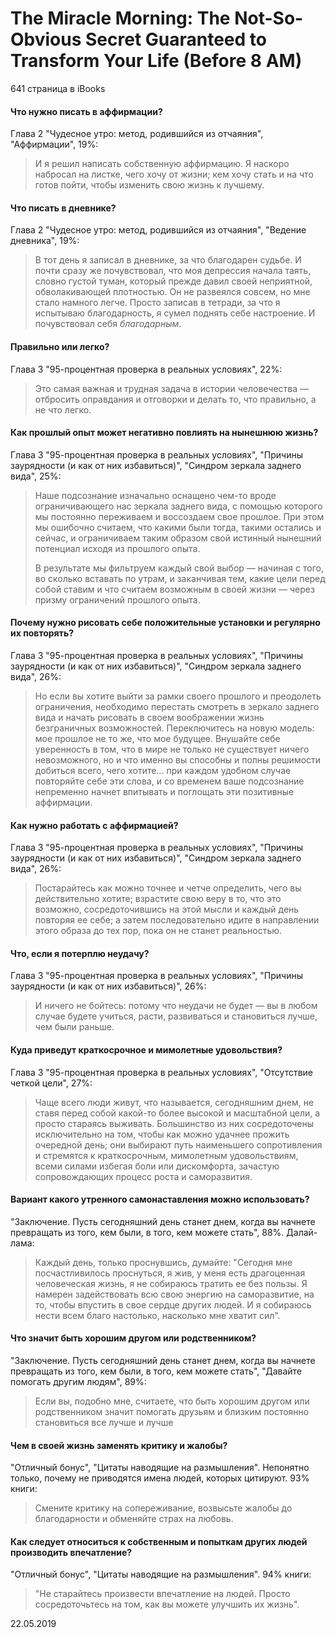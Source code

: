 # The Miracle Morning: The Not-So-Obvious Secret Guaranteed to Transform Your Life (Before 8 AM)

641 страница в iBooks

#### Что нужно писать в аффирмации?

Глава 2 "Чудесное утро: метод, родившийся из отчаяния", "Аффирмации", 19%:

> И я решил написать собственную аффирмацию. Я наскоро набросал на листке, чего хочу от жизни; кем хочу стать и на что готов пойти, чтобы изменить свою жизнь к лучшему.

#### Что писать в дневнике?

Глава 2 "Чудесное утро: метод, родившийся из отчаяния", "Ведение дневника", 19%:

> В тот день я записал в дневнике, за что благодарен судьбе. И почти сразу же почувствовал, что моя депрессия начала таять, словно густой туман, который прежде давил своей неприятной, обволакивающей плотностью. Он не развеялся совсем, но мне стало намного легче. Просто записав в тетради, за что я испытываю благодарность, я сумел поднять себе настроение. И почувствовал себя *благодарным*.

#### Правильно или легко?

Глава 3 "95-процентная проверка в реальных условиях", 22%:

> Это самая важная и трудная задача в истории человечества — отбросить оправдания и отговорки и делать то, что правильно, а не что легко.

#### Как прошлый опыт может негативно повлиять на нынешнюю жизнь?

Глава 3 "95-процентная проверка в реальных условиях", "Причины заурядности (и как от них избавиться)", "Синдром зеркала заднего вида", 25%:

> Наше подсознание изначально оснащено чем-то вроде ограничивающего нас зеркала заднего вида, с помощью которого мы постоянно переживаем и воссоздаем свое прошлое. При этом мы ошибочно считаем, что какими были тогда, такими остались и сейчас, и ограничиваем таким образом свой истинный нынешний потенциал исходя из прошлого опыта.
>
> В результате мы фильтруем каждый свой выбор — начиная с того, во сколько вставать по утрам, и заканчивая тем, какие цели перед собой ставим и что считаем возможным в своей жизни — через призму ограничений прошлого опыта.

#### Почему нужно рисовать себе положительные установки и регулярно их повторять?

Глава 3 "95-процентная проверка в реальных условиях", "Причины заурядности (и как от них избавиться)", "Синдром зеркала заднего вида", 26%:

> Но если вы хотите выйти за рамки своего прошлого и преодолеть ограничения, необходимо перестать смотреть в зеркало заднего вида и начать рисовать в своем воображении жизнь безграничных возможностей. Переключитесь на новую модель: мое прошлое не то же, что мое будущее. Внушайте себе уверенность в том, что в мире не только не существует ничего невозможного, но и что именно вы способны и полны решимости добиться всего, чего хотите… при каждом удобном случае повторяйте себе эти слова, и со временем ваше подсознание непременно начнет впитывать и поглощать эти позитивные аффирмации.

#### Как нужно работать с аффирмацией?

Глава 3 "95-процентная проверка в реальных условиях", "Причины заурядности (и как от них избавиться)", "Синдром зеркала заднего вида", 26%:

> Постарайтесь как можно точнее и четче определить, чего вы действительно хотите; взрастите свою веру в то, что это возможно, сосредоточившись на этой мысли и каждый день повторяя ее себе; а затем последовательно идите в направлении этого образа до тех пор, пока он не станет реальностью.

#### Что, если я потерплю неудачу?

Глава 3 "95-процентная проверка в реальных условиях", "Причины заурядности (и как от них избавиться)", 26%:

> И ничего не бойтесь: потому что неудачи не будет — вы в любом случае будете учиться, расти, развиваться и становиться лучше, чем были раньше.

#### Куда приведут краткосрочное и мимолетные удовольствия?

Глава 3 "95-процентная проверка в реальных условиях", "Отсутствие четкой цели", 27%:

> Чаще всего люди живут, что называется, сегодняшним днем, не ставя перед собой какой-то более высокой и масштабной цели, а просто стараясь выживать. Большинство из них сосредоточены исключительно на том, чтобы как можно удачнее прожить очередной день; они выбирают путь наименьшего сопротивления и стремятся к краткосрочным, мимолетным удовольствиям, всеми силами избегая боли или дискомфорта, зачастую сопровождающих процесс роста и саморазвития.
>

#### Вариант какого утренного самонаставления можно использовать?

"Заключение. Пусть сегодняшний день станет днем, когда вы начнете превращать из того, кем были, в того, кем можете стать", 88%. Далай-лама:

> Каждый день, только проснувшись, думайте: "Сегодня мне посчастливилось проснуться, я жив, у меня есть драгоценная человеческая жизнь, я не собираюсь тратить ее без пользы. Я намерен задействовать всю свою энергию на саморазвитие, на то, чтобы впустить в свое сердце других людей. И я собираюсь нести всем благо настолько, насколько мне хватит сил".

#### Что значит быть хорошим другом или родственником?

"Заключение. Пусть сегодняшний день станет днем, когда вы начнете превращать из того, кем были, в того, кем можете стать", "Давайте помогать другим людям", 89%:

> Если вы, подобно мне, считаете, что быть хорошим другом или родственником значит помогать друзьям и близким постоянно становиться все лучше и лучше
>

#### Чем в своей жизнь заменять критику и жалобы?

"Отличный бонус", "Цитаты наводящие на размышления". Непонятно только, почему не приводятся имена людей, которых цитируют. 93% книги:

> Смените критику на сопереживание, возвысьте жалобы до благодарности и обменяйте страх на любовь.

#### Как следует относиться к собственным и попыткам других людей производить впечатление?

"Отличный бонус", "Цитаты наводящие на размышления". 94% книги:

> "Не старайтесь произвести впечатление на людей. Просто сосредоточьтесь на том, как вы можете улучшить их жизнь".

22.05.2019